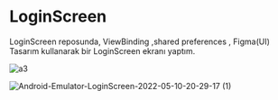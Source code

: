 # LoginScreen
 LoginScreen reposunda, ViewBinding ,shared preferences , Figma(UI) Tasarım kullanarak bir LoginScreen ekranı yaptım. 
 
 ![a3](https://user-images.githubusercontent.com/72807779/167692445-8e434c85-06de-4de8-a40f-4951a9824406.PNG)

 
 
![Android-Emulator-LoginScreen-2022-05-10-20-29-17 (1)](https://user-images.githubusercontent.com/72807779/167691336-06a45945-cb1f-409f-9c91-c9bcd8db0a61.gif)

